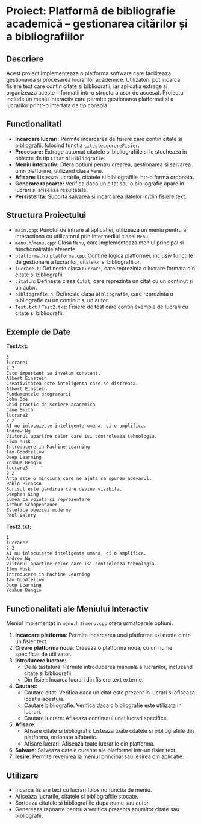 # Proiect:   Platformă de bibliografie academică – gestionarea citărilor și a bibliografiilor

## Descriere
Acest proiect implementeaza o platforma software care faciliteaza gestionarea si procesarea lucrarilor academice. Utilizatorii pot incarca fisiere text care contin citate si bibliografii, iar aplicatia extrage si organizeaza aceste informatii intr-o structura usor de accesat. Proiectul include un meniu interactiv care permite gestionarea platformei si a lucrarilor printr-o interfata de tip consola.

## Functionalitati
- **Incarcare lucrari:** Permite incarcarea de fisiere care contin citate si bibliografii, folosind functia `citesteLucrareFisier`.
- **Procesare:** Extrage automat citatele si bibliografiile si le stocheaza in obiecte de tip `Citat` si `Bibliografie`.
- **Meniu interactiv:** Ofera optiuni pentru crearea, gestionarea si salvarea unei platforme, utilizand clasa `Menu`.
- **Afisare:** Listeaza lucrarile, citatele si bibliografiile intr-o forma ordonata.
- **Generare rapoarte:** Verifica daca un citat sau o bibliografie apare in lucrari si afiseaza rezultatele.
- **Persistenta:** Suporta salvarea si incarcarea datelor in/din fisiere text.

## Structura Proiectului
- `main.cpp`: Punctul de intrare al aplicatiei, utilizeaza un meniu pentru a interactiona cu utilizatorul prin intermediul clasei `Menu`.
- `menu.h`/`menu.cpp`: Clasa `Menu`, care implementeaza meniul principal si functionalitatile aferente.
- `platforma.h` / `platforma.cpp`: Contine logica platformei, inclusiv functiile de gestionare a lucrarilor, citatelor si bibliografiilor.
- `lucrare.h`: Defineste clasa `Lucrare`, care reprezinta o lucrare formata din citate si bibliografii.
- `citat.h`: Defineste clasa `Citat`, care reprezinta un citat cu un continut si un autor.
- `bibliografie.h`: Defineste clasa `Bibliografie`, care reprezinta o bibliografie cu un continut si un autor.
- `Test.txt` / `Test2.txt`: Fisiere de test care contin exemple de lucrari cu citate si bibliografii.

## Exemple de Date
**Test.txt:**
```
3
lucrare1
2 2
Este important sa invatam constant.
Albert Einstein
Creativitatea este inteligenta care se distreaza.
Albert Einstein
Fundamentele programarii
John Doe
Ghid practic de scriere academica
Jane Smith
lucrare2
2 2
AI nu inlocuieste inteligenta umana, ci o amplifica.
Andrew Ng
Viitorul apartine celor care isi controleaza tehnologia.
Elon Musk
Introducere in Machine Learning
Ian Goodfellow
Deep Learning
Yoshua Bengio
lucrare3
2 2
Arta este o minciuna care ne ajuta sa spunem adevarul.
Pablo Picasso
Scrisul este gandirea care devine vizibila.
Stephen King
Lumea ca vointa si reprezentare
Arthur Schopenhauer
Estetica poeziei moderne
Paul Valery
```

**Test2.txt:**
```
1
lucrare2
2 2
AI nu inlocuieste inteligenta umana, ci o amplifica.
Andrew Ng
Viitorul apartine celor care isi controleaza tehnologia.
Elon Musk
Introducere in Machine Learning
Ian Goodfellow
Deep Learning
Yoshua Bengio
```

## Functionalitati ale Meniului Interactiv
Meniul implementat in `menu.h` si `menu.cpp` ofera urmatoarele optiuni:
1. **Incarcare platforma**: Permite incarcarea unei platforme existente dintr-un fisier text.
2. **Creare platforma noua**: Creeaza o platforma noua, cu un nume specificat de utilizator.
3. **Introducere lucrare**:
   - De la tastatura: Permite introducerea manuala a lucrarilor, incluzand citate si bibliografii.
   - Din fisier: Incarca lucrari din fisiere text externe.
4. **Cautare**:
   - Cautare citat: Verifica daca un citat este prezent in lucrari si afiseaza locatia acestuia.
   - Cautare bibliografie: Verifica daca o bibliografie este utilizata in lucrari.
   - Cautare lucrare: Afiseaza continutul unei lucrari specifice.
5. **Afisare**:
   - Afisare citate si bibliografii: Listeaza toate citatele si bibliografiile din platforma, ordonate alfabetic.
   - Afisare lucrari: Afiseaza toate lucrarile din platforma.
6. **Salvare**: Salveaza datele curente ale platformei intr-un fisier text.
7. **Iesire**: Permite revenirea la meniul principal sau iesirea din aplicatie.


## Utilizare
- Incarca fisiere text cu lucrari folosind functia de meniu.
- Afiseaza lucrarile, citatele si bibliografiile stocate.
- Sorteaza citatele si bibliografiile dupa nume sau autor.
- Genereaza rapoarte pentru a verifica prezenta anumitor citate sau bibliografii.


